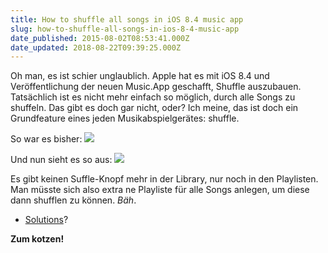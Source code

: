 ```yaml
---
title: How to shuffle all songs in iOS 8.4 music app
slug: how-to-shuffle-all-songs-in-ios-8-4-music-app
date_published: 2015-08-02T08:53:41.000Z
date_updated: 2018-08-22T09:39:25.000Z
---
```


Oh man, es ist schier unglaublich. Apple hat es mit iOS 8.4 und Veröffentlichung der neuen Music.App geschafft, Shuffle auszubauen. Tatsächlich ist es nicht mehr einfach so möglich, durch alle Songs zu shuffeln. Das gibt es doch gar nicht, oder? Ich meine, das ist doch ein Grundfeature eines jeden Musikabspielgerätes: shuffle. 

So war es bisher:
![](__GHOST_URL__/content/images/2015/08/Bildschirmfoto-2015-08-02-um-10-36-33.png)

Und nun sieht es so aus:
![](__GHOST_URL__/content/images/2015/08/cs9Eq.jpg)

Es gibt keinen Suffle-Knopf mehr in der Library, nur noch in den Playlisten. Man müsste sich also extra ne Playliste für alle Songs anlegen, um diese dann shufflen zu können. *Bäh*.

- [Solutions](http://apple.stackexchange.com/questions/194294/how-to-shuffle-all-songs-in-ios-8-4-music-app)?

**Zum kotzen!**
